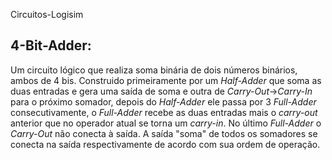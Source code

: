 Circuitos-Logisim


## 4-Bit-Adder:

Um circuito lógico que realiza soma binária de dois números binários, ambos de 4 bis. Construido primeiramente por um *Half-Adder* que soma as duas entradas e gera uma saída de soma e outra de *Carry-Out*→*Carry-In* para o próximo somador, depois do *Half-Adder* ele passa por 3 *Full-Adder* consecutivamente, o *Full-Adder* recebe as duas entradas mais o *carry-out* anterior que no operador atual se torna um *carry-in*. No último *Full-Adder* o *Carry-Out* não conecta à saída. A saída "soma" de todos os somadores se conecta na saída respectivamente de acordo com sua ordem de operação. 
